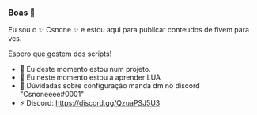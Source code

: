 ### Boas 👋


Eu sou o ✨ Csnone ✨ e estou aqui para publicar conteudos de fivem para vcs.

Espero que gostem dos scripts!

- 🔭 Eu deste momento estou num projeto.
- 🌱 Eu neste momento estou a aprender LUA
- 💬 Dúvidadas sobre configuração manda dm no discord "Csnoneeee#0001"
- ⚡ Discord: https://discord.gg/QzuaPSJ5U3

